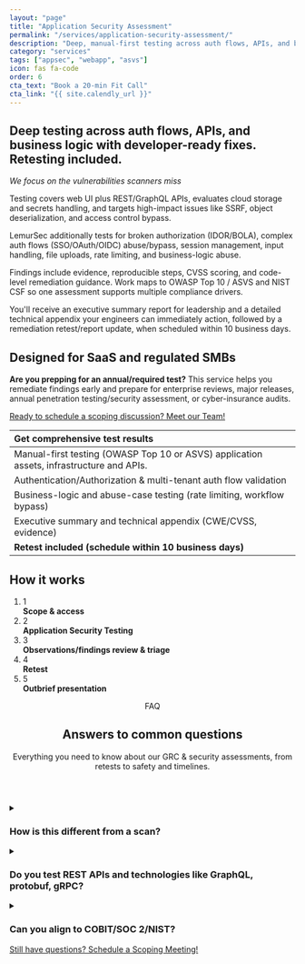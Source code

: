```yaml
---
layout: "page"
title: "Application Security Assessment"
permalink: "/services/application-security-assessment/"
description: "Deep, manual-first testing across auth flows, APIs, and business logic with developer-ready fixes with retesting included."
category: "services"
tags: ["appsec", "webapp", "asvs"]
icon: fas fa-code
order: 6
cta_text: "Book a 20‑min Fit Call"
cta_link: "{{ site.calendly_url }}"
---
```



## Deep testing across auth flows, APIs, and business logic with developer-ready fixes. Retesting included.

*We focus on the vulnerabilities scanners miss*


Testing covers web UI plus REST/GraphQL APIs, evaluates cloud storage and secrets handling, and targets high-impact issues like SSRF, object deserialization, and access control bypass.

LemurSec additionally tests for broken authorization (IDOR/BOLA), complex auth flows (SSO/OAuth/OIDC) abuse/bypass, session management, input handling, file uploads, rate limiting, and business-logic abuse.

Findings include evidence, reproducible steps, CVSS scoring, and code-level remediation guidance. Work maps to OWASP Top 10 / ASVS and NIST CSF so one assessment supports multiple compliance drivers.

You'll receive an executive summary report for leadership and a detailed technical appendix your engineers can immediately action, followed by a remediation retest/report update, when scheduled within 10 business days.

## Designed for SaaS and regulated SMBs
**Are you prepping for an annual/required test?** This service helps you remediate findings early and prepare for enterprise reviews, major releases, annual penetration testing/security assessment, or cyber-insurance audits.

<a class="btn-cta" href="{{ site.calendly_url }}">Ready to schedule a scoping discussion? Meet our Team!</a>

| Get comprehensive test results                                                           |
| :--------------------------------------------------------------------------------------- |
| Manual-first testing (OWASP Top 10 or ASVS) application assets, infrastructure and APIs. |
| Authentication/Authorization & multi-tenant auth flow validation                         |
| Business-logic and abuse-case testing (rate limiting, workflow bypass)                   |
| Executive summary and technical appendix (CWE/CVSS, evidence)                            |
| **Retest included (schedule within 10 business days)**                                   |

## How it works

<section class="timeline" aria-label="Assessment process">
  <ol class="timeline-list" role="list">
    <li>
      <span class="dot">1</span>
      <div class="body"><strong>Scope &amp; access</strong></div>
    </li>
    <li>
      <span class="dot">2</span>
      <div class="body"><strong>Application Security Testing</strong></div>
    </li>
    <li>
      <span class="dot">3</span>
      <div class="body"><strong>Observations/findings review &amp; triage</strong></div>
    </li>
    <li>
      <span class="dot">4</span>
      <div class="body"><strong>Retest</strong></div>
    </li>
    <li>
      <span class="dot">5</span>
      <div class="body"><strong>Outbrief presentation</strong></div>
    </li>
  </ol>
</section>

<section id="faq" class="faq-section" aria-label="Frequently asked questions">
  <header class="faq-header container">
    <span class="badge">FAQ</span>
    <h2>Answers to common questions</h2>
    <p class="muted">Everything you need to know about our GRC & security assessments, from retests to safety and timelines.</p>
  </header>
  <div class="faq-grid container">
    <details class="faq-card" id="faq-retest">
      <summary>
        <h3>How is this different from a scan?</h3>
        <div class="chev" aria-hidden="true"></div>
      </summary>
      <div class="answer">
        <p>Manual testing exercises logic and auth paths scanners can’t reliably assess; tools assist while the test team leads.</p>
      </div>
    </details>
    <details class="faq-card" id="faq-start">
      <summary>
        <h3>Do you test REST APIs and technologies like GraphQL, protobuf, gRPC?</h3>
        <div class="chev" aria-hidden="true"></div>
      </summary>
      <div class="answer">
        <p>Yes. endpoint coverage, auth, input handling, and abuse cases are in scope.</p>
      </div>
    </details>
    <details class="faq-card" id="faq-vanta">
      <summary>
        <h3>Can you align to COBIT/SOC 2/NIST?</h3>
        <div class="chev" aria-hidden="true"></div>
      </summary>
      <div class="answer">
        <p>Yes, findings map to ASVS/NIST CSF and support SOC 2/ISO evidence.</p>
      </div>
    </details>
  </div>
  <footer class="faq-cta container">
    <a class="btn-cta" href="{{ site.calendly_url }}">Still have questions? Schedule a Scoping Meeting!</a>
  </footer>
</section>
